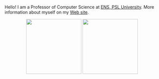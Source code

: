 Hello! I am a Professor of Computer Science at [ENS, PSL University](https://www.ens.psl.eu/). More information about myself on my [Web site](https://pierre.senellart.com/).

<div align="center">
  <img height="180em" src="https://github-readme-stats.vercel.app/api?username=PierreSenellart&show_icons=true&theme=dracula&include_all_commits=true"/>
  <img height="180em" src="https://github-readme-stats.vercel.app/api/top-langs/?username=PierreSenellart&layout=donut&theme=dracula&langs_count=6&hide=jupyter+notebook,html,typescript,javascript,css"/>
</div>
